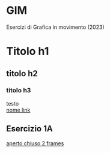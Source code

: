 # GIM
Esercizi di Grafica in movimento (2023)

# Titolo h1
## titolo h2
### titolo h3
testo  
[nome link](percorso/percorso.html)

## Esercizio 1A
[aperto chiuso 2 frames](Esercizio_1A/template/aperto_chiuso_2.html)
